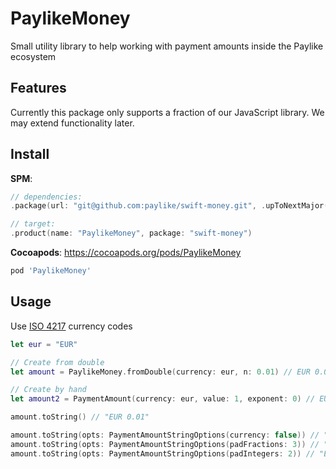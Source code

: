 # PaylikeMoney

Small utility library to help working with payment amounts inside the Paylike ecosystem

## Features

Currently this package only supports a fraction of our JavaScript library. We may extend functionality later.

## Install

__SPM__:
```swift
// dependencies: 
.package(url: "git@github.com:paylike/swift-money.git", .upToNextMajor(from: "0.2.1"))

// target:
.product(name: "PaylikeMoney", package: "swift-money")
```

__Cocoapods__:
https://cocoapods.org/pods/PaylikeMoney
```ruby
pod 'PaylikeMoney'
```

## Usage

Use [ISO 4217](https://en.wikipedia.org/wiki/ISO_4217) currency codes

```swift
let eur = "EUR"

// Create from double
let amount = PaylikeMoney.fromDouble(currency: eur, n: 0.01) // EUR 0.01

// Create by hand
let amount2 = PaymentAmount(currency: eur, value: 1, exponent: 0) // EUR 1

amount.toString() // "EUR 0.01"

amount.toString(opts: PaymentAmountStringOptions(currency: false)) // "0.01"
amount.toString(opts: PaymentAmountStringOptions(padFractions: 3)) // "EUR 0.010"
amount.toString(opts: PaymentAmountStringOptions(padIntegers: 2)) // "EUR   0.01"
```

